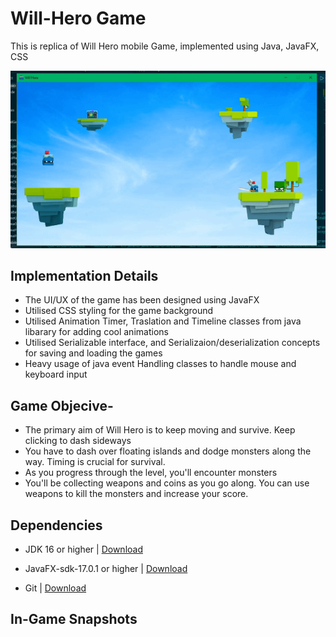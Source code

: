 
# Will-Hero Game

This is replica of Will Hero mobile Game, implemented using 
Java, JavaFX, CSS




![App Screenshot](Will_Hero/images/game.gif)

## Implementation Details
- The UI/UX of the game has been designed using JavaFX
- Utilised CSS styling for the game background
- Utilised Animation Timer, Traslation and Timeline classes from java libarary for adding cool animations
- Utilised Serializable interface, and Serializaion/deserialization concepts for saving and loading the games 
- Heavy usage of java event Handling classes to handle mouse and keyboard input

## Game Objecive-
- The primary aim of Will Hero is to keep moving and survive. Keep clicking to dash sideways
- You have to dash over floating islands and dodge monsters along the way. Timing is crucial for survival.
- As you progress through the level, you'll encounter monsters
- You'll be collecting weapons and coins as you go along. You can use weapons to kill the monsters and increase your score.

## Dependencies
- JDK 16 or higher | [Download](https://www.oracle.com/in/java/technologies/javase-jdk15-downloads.html)

- JavaFX-sdk-17.0.1 or higher | [Download](https://gluonhq.com/products/javafx/)

- Git | [Download](https://git-scm.com/downloads)

## In-Game Snapshots
